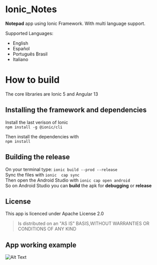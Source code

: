 # Ionic_Notes

**Notepad** app using Ionic Framework. With multi language support.

Supported Languages:
- English
- Español
- Português Brasil
- Italiano

# How to build
The core libraries are Ionic 5 and Angular 13

## Installing the framework and dependencies

Install the last verison of Ionic\
`` npm install -g @ionic/cli ``

Then install the dependencies with\
`` npm install ``

## Building the release
On your terminal type: `` ionic build --prod --release ``\
Sync the files with `` ionic  cap sync ``\
Then open the Android Studio with `` ionic cap open android  ``\
So on Android Studio you can **build** the apk for **debugging** or **release**

## License
This app is licenced under Apache License 2.0 
> Is distributed on an "AS IS" BASIS,WITHOUT WARRANTIES OR CONDITIONS OF ANY KIND

## App working example
![Alt Text](https://i.imgur.com/kGb1KSj.gif)
